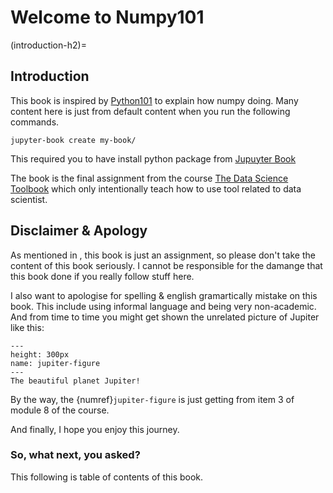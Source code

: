 # Welcome to Numpy101

(introduction-h2)=
## Introduction

This book is inspired by [Python101](https://python101.ml/intro.html) to explain how numpy doing. Many content here is just from default content when you run the following commands. 

```shell
jupyter-book create my-book/
```

This required you to have install python package from [Jupuyter Book](https://jupyterbook.org/en/stable/intro.html)

The book is the final assignment from the course [The Data Science Toolbook](https://extendedlearning.ubc.ca/courses/data-science-toolbox/fs041) which only intentionally teach how to use tool related to data scientist.

## Disclaimer & Apology

As mentioned in [](introduction-h2), this book is just an assignment, so please don't take the content of this book seriously. I cannot be responsible for the damange that this book done if you really follow stuff here.

I also want to apologise for spelling & english gramartically mistake on this book. This include using informal language and being very non-academic. And from time to time you might get shown the unrelated picture of Jupiter like this:
 
 ```{figure} https://solarsystem.nasa.gov/system/resources/detail_files/2486_stsci-h-p1936a_1800.jpg
 ---
 height: 300px
 name: jupiter-figure
 ---
 The beautiful planet Jupiter!
 ```
By the way, the {numref}`jupiter-figure` is just getting from item 3 of module 8 of the course.

And finally, I hope you enjoy this journey.

### So, what next, you asked?

This following is table of contents of this book.
```{tableofcontents}
```
